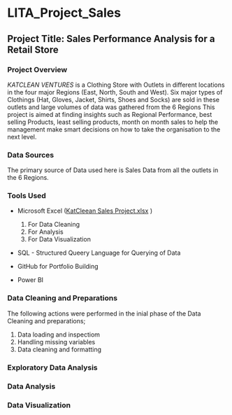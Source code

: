 # LITA_Project_Sales

## Project Title: Sales Performance Analysis for a Retail Store 

### Project Overview
*KATCLEAN VENTURES* is a Clothing Store with Outlets in different locations in the four major Regions (East, North, South and West). Six major types of Clothings (Hat, Gloves, Jacket, Shirts, Shoes and Socks) are sold in these outlets and large volumes of data was gathered from the 6 Regions This project is aimed at finding insights such as Regional Performance, best selling Products, least selling products, month on month sales to help the management make smart decisions on how to take the organisation to the next level. 

### Data Sources
The primary source of Data used here is Sales Data from all the outlets in the 6 Regions.

### Tools Used
- Microsoft Excel ([KatCleean Sales Project.xlsx](https://github.com/user-attachments/files/17692461/KatCleean.Sales.Project.xlsx)
)

  1. For Data Cleaning
  2. For Analysis
  3. For Data Visualization

- SQL - Structured Queery Language for Querying of Data

- GitHub for Portfolio Building

- Power BI

### Data Cleaning and Preparations
 The following actions were performed in the inial phase of the Data Cleaning and preparations;
  
 1. Data loading and inspectiom
 2. Handling missing variables
 3. Data cleaning and formatting

### Exploratory Data Analysis



### Data Analysis

### Data Visualization
